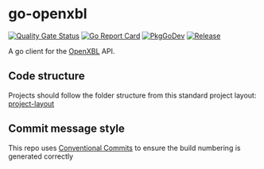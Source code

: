 # go-openxbl

[![Quality Gate Status](https://sonarcloud.io/api/project_badges/measure?project=danstis_go-openxbl&metric=alert_status)](https://sonarcloud.io/dashboard?id=danstis_go-openxbl)
[![Go Report Card](https://goreportcard.com/badge/github.com/danstis/go-openxbl?style=flat-square)](https://goreportcard.com/report/github.com/danstis/go-openxbl)
[![PkgGoDev](https://pkg.go.dev/badge/github.com/danstis/go-openxbl)](https://pkg.go.dev/github.com/danstis/go-openxbl)
[![Release](https://img.shields.io/github/release/danstis/go-openxbl.svg?style=flat-square)](https://github.com/danstis/go-openxbl/releases/latest)

A go client for the [OpenXBL](https://xbl.io) API.

## Code structure

Projects should follow the folder structure from this standard project layout: [project-layout](https://github.com/golang-standards/project-layout)

## Commit message style

This repo uses [Conventional Commits](https://www.conventionalcommits.org/) to ensure the build numbering is generated correctly
